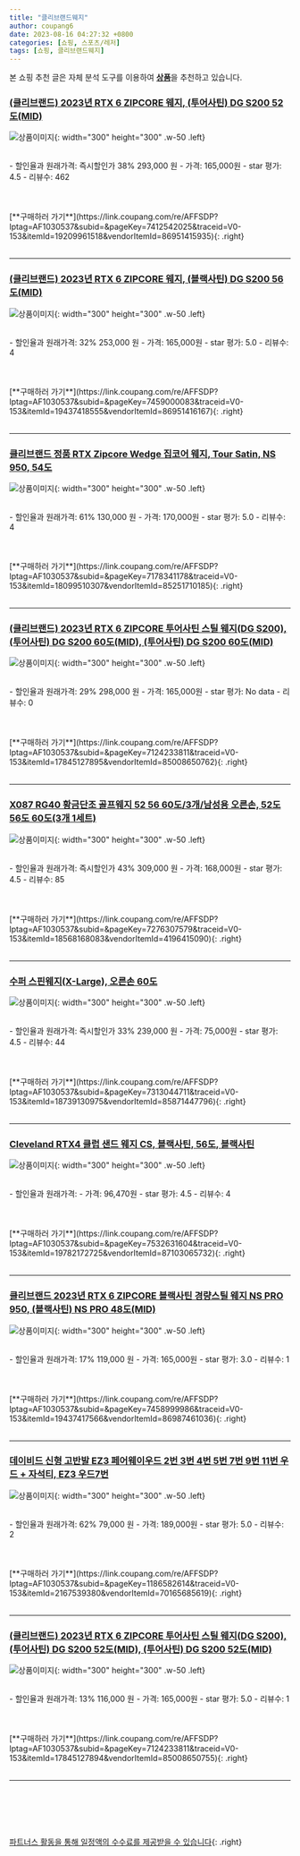 ```yaml
---
title: "클리브랜드웨지"
author: coupang6
date: 2023-08-16 04:27:32 +0800
categories: [쇼핑, 스포츠/레저]
tags: [쇼핑, 클리브랜드웨지]
---
```


본 쇼핑 추천 글은 자체 분석 도구를 이용하여 [**상품**](https://link.coupang.com/a/bao1ui)을 추천하고 있습니다.

### [(클리브랜드) 2023년 RTX 6 ZIPCORE 웨지, (투어사틴) DG S200 52도(MID)](https://link.coupang.com/re/AFFSDP?lptag=AF1030537&subid=&pageKey=7412542025&traceid=V0-153&itemId=19209961518&vendorItemId=86951415935)

![상품이미지](https://thumbnail10.coupangcdn.com/thumbnails/remote/230x230ex/image/vendor_inventory/30bb/eaa03b47517dd7959c295031202271abf85cd3872bb5230ca0fdeb4d1e98.jpg){: width="300" height="300" .w-50 .left}


<br>
- 할인율과 원래가격: 즉시할인가 38%  293,000   원
- 가격: 165,000원
- star 평가: 4.5
- 리뷰수: 462
<br>
<br>
<br>
<br>
[**구매하러 가기**](https://link.coupang.com/re/AFFSDP?lptag=AF1030537&subid=&pageKey=7412542025&traceid=V0-153&itemId=19209961518&vendorItemId=86951415935){: .right}
<br>
<br>

---

### [(클리브랜드) 2023년 RTX 6 ZIPCORE 웨지, (블랙사틴) DG S200 56도(MID)](https://link.coupang.com/re/AFFSDP?lptag=AF1030537&subid=&pageKey=7459000083&traceid=V0-153&itemId=19437418555&vendorItemId=86951416167)

![상품이미지](https://thumbnail10.coupangcdn.com/thumbnails/remote/230x230ex/image/vendor_inventory/30bb/eaa03b47517dd7959c295031202271abf85cd3872bb5230ca0fdeb4d1e98.jpg){: width="300" height="300" .w-50 .left}


<br>
- 할인율과 원래가격: 32%  253,000   원
- 가격: 165,000원
- star 평가: 5.0
- 리뷰수: 4
<br>
<br>
<br>
<br>
[**구매하러 가기**](https://link.coupang.com/re/AFFSDP?lptag=AF1030537&subid=&pageKey=7459000083&traceid=V0-153&itemId=19437418555&vendorItemId=86951416167){: .right}
<br>
<br>

---

### [클리브랜드 정품 RTX Zipcore Wedge 집코어 웨지, Tour Satin, NS 950, 54도](https://link.coupang.com/re/AFFSDP?lptag=AF1030537&subid=&pageKey=7178341178&traceid=V0-153&itemId=18099510307&vendorItemId=85251710185)

![상품이미지](https://thumbnail8.coupangcdn.com/thumbnails/remote/230x230ex/image/vendor_inventory/e6bb/561b84116241aae8030d92281eb8ac6541187a7fa5f4b4731f73cdb0387e.jpg){: width="300" height="300" .w-50 .left}


<br>
- 할인율과 원래가격: 61%  130,000   원
- 가격: 170,000원
- star 평가: 5.0
- 리뷰수: 4
<br>
<br>
<br>
<br>
[**구매하러 가기**](https://link.coupang.com/re/AFFSDP?lptag=AF1030537&subid=&pageKey=7178341178&traceid=V0-153&itemId=18099510307&vendorItemId=85251710185){: .right}
<br>
<br>

---

### [(클리브랜드) 2023년 RTX 6 ZIPCORE 투어사틴 스틸 웨지(DG S200), (투어사틴) DG S200 60도(MID), (투어사틴) DG S200 60도(MID)](https://link.coupang.com/re/AFFSDP?lptag=AF1030537&subid=&pageKey=7124233811&traceid=V0-153&itemId=17845127895&vendorItemId=85008650762)

![상품이미지](https://thumbnail6.coupangcdn.com/thumbnails/remote/230x230ex/image/vendor_inventory/ea60/64582fa5f1839245c72c9ca423d41e9659fdf8f9941517a7563621873a94.jpg){: width="300" height="300" .w-50 .left}


<br>
- 할인율과 원래가격: 29%  298,000   원
- 가격: 165,000원
- star 평가: No data
- 리뷰수: 0
<br>
<br>
<br>
<br>
[**구매하러 가기**](https://link.coupang.com/re/AFFSDP?lptag=AF1030537&subid=&pageKey=7124233811&traceid=V0-153&itemId=17845127895&vendorItemId=85008650762){: .right}
<br>
<br>

---

### [X087 RG40 황금단조 골프웨지 52 56 60도/3개/남성용 오른손, 52도 56도 60도(3개 1세트)](https://link.coupang.com/re/AFFSDP?lptag=AF1030537&subid=&pageKey=7276307579&traceid=V0-153&itemId=18568168083&vendorItemId=4196415090)

![상품이미지](https://thumbnail7.coupangcdn.com/thumbnails/remote/230x230ex/image/vendor_inventory/images/2018/12/11/9/6/99528a13-21fe-4659-993e-81344b22366a.JPG){: width="300" height="300" .w-50 .left}


<br>
- 할인율과 원래가격: 즉시할인가 43%  309,000   원
- 가격: 168,000원
- star 평가: 4.5
- 리뷰수: 85
<br>
<br>
<br>
<br>
[**구매하러 가기**](https://link.coupang.com/re/AFFSDP?lptag=AF1030537&subid=&pageKey=7276307579&traceid=V0-153&itemId=18568168083&vendorItemId=4196415090){: .right}
<br>
<br>

---

### [수퍼 스핀웨지(X-Large), 오른손 60도](https://link.coupang.com/re/AFFSDP?lptag=AF1030537&subid=&pageKey=7313044711&traceid=V0-153&itemId=18739130975&vendorItemId=85871447796)

![상품이미지](https://thumbnail8.coupangcdn.com/thumbnails/remote/230x230ex/image/vendor_inventory/0717/87cd09f8824804b36013703fbe04544f480d9772e7c98b9673f98e4186eb.jpg){: width="300" height="300" .w-50 .left}


<br>
- 할인율과 원래가격: 즉시할인가 33%  239,000   원
- 가격: 75,000원
- star 평가: 4.5
- 리뷰수: 44
<br>
<br>
<br>
<br>
[**구매하러 가기**](https://link.coupang.com/re/AFFSDP?lptag=AF1030537&subid=&pageKey=7313044711&traceid=V0-153&itemId=18739130975&vendorItemId=85871447796){: .right}
<br>
<br>

---

### [Cleveland RTX4 클럽 샌드 웨지 CS, 블랙사틴, 56도, 블랙사틴](https://link.coupang.com/re/AFFSDP?lptag=AF1030537&subid=&pageKey=7532631604&traceid=V0-153&itemId=19782172725&vendorItemId=87103065732)

![상품이미지](https://thumbnail8.coupangcdn.com/thumbnails/remote/230x230ex/image/vendor_inventory/7329/5618af11a8252ad1c258488c79c39582c254f80a3bb501991e9bde0b2a0b.jpg){: width="300" height="300" .w-50 .left}


<br>
- 할인율과 원래가격: 
- 가격: 96,470원
- star 평가: 4.5
- 리뷰수: 4
<br>
<br>
<br>
<br>
[**구매하러 가기**](https://link.coupang.com/re/AFFSDP?lptag=AF1030537&subid=&pageKey=7532631604&traceid=V0-153&itemId=19782172725&vendorItemId=87103065732){: .right}
<br>
<br>

---

### [클리브랜드 2023년 RTX 6 ZIPCORE 블랙사틴 경량스틸 웨지 NS PRO 950, (블랙사틴) NS PRO 48도(MID)](https://link.coupang.com/re/AFFSDP?lptag=AF1030537&subid=&pageKey=7458999986&traceid=V0-153&itemId=19437417566&vendorItemId=86987461036)

![상품이미지](https://thumbnail6.coupangcdn.com/thumbnails/remote/230x230ex/image/vendor_inventory/cb85/926e89ea1464a18f7f0720abccee0d4b71a2156c40054e766835e79b2b25.jpg){: width="300" height="300" .w-50 .left}


<br>
- 할인율과 원래가격: 17%  119,000   원
- 가격: 165,000원
- star 평가: 3.0
- 리뷰수: 1
<br>
<br>
<br>
<br>
[**구매하러 가기**](https://link.coupang.com/re/AFFSDP?lptag=AF1030537&subid=&pageKey=7458999986&traceid=V0-153&itemId=19437417566&vendorItemId=86987461036){: .right}
<br>
<br>

---

### [데이비드 신형 고반발 EZ3 페어웨이우드 2번 3번 4번 5번 7번 9번 11번 우드 + 자석티, EZ3 우드7번](https://link.coupang.com/re/AFFSDP?lptag=AF1030537&subid=&pageKey=1186582614&traceid=V0-153&itemId=2167539380&vendorItemId=70165685619)

![상품이미지](https://thumbnail7.coupangcdn.com/thumbnails/remote/230x230ex/image/vendor_inventory/6f0a/62010a6a08b874b5f625fbce44c5e9fc39aeaa8d9234b429ee1df2297372.jpg){: width="300" height="300" .w-50 .left}


<br>
- 할인율과 원래가격: 62%  79,000   원
- 가격: 189,000원
- star 평가: 5.0
- 리뷰수: 2
<br>
<br>
<br>
<br>
[**구매하러 가기**](https://link.coupang.com/re/AFFSDP?lptag=AF1030537&subid=&pageKey=1186582614&traceid=V0-153&itemId=2167539380&vendorItemId=70165685619){: .right}
<br>
<br>

---

### [(클리브랜드) 2023년 RTX 6 ZIPCORE 투어사틴 스틸 웨지(DG S200), (투어사틴) DG S200 52도(MID), (투어사틴) DG S200 52도(MID)](https://link.coupang.com/re/AFFSDP?lptag=AF1030537&subid=&pageKey=7124233811&traceid=V0-153&itemId=17845127894&vendorItemId=85008650755)

![상품이미지](https://thumbnail6.coupangcdn.com/thumbnails/remote/230x230ex/image/vendor_inventory/ea60/64582fa5f1839245c72c9ca423d41e9659fdf8f9941517a7563621873a94.jpg){: width="300" height="300" .w-50 .left}


<br>
- 할인율과 원래가격: 13%  116,000   원
- 가격: 165,000원
- star 평가: 5.0
- 리뷰수: 1
<br>
<br>
<br>
<br>
[**구매하러 가기**](https://link.coupang.com/re/AFFSDP?lptag=AF1030537&subid=&pageKey=7124233811&traceid=V0-153&itemId=17845127894&vendorItemId=85008650755){: .right}
<br>
<br>

---
<br><br><br><br><br> [파트너스 활동을 통해 일정액의 수수료를 제공받을 수 있습니다](https://link.coupang.com/a/bao1ui){: .right}